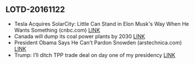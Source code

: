 ## LOTD-20161122

-  Tesla Acquires SolarCity: Little Can Stand in Elon Musk's Way When He Wants Something  (cnbc.com)  [LINK](https://slashdot.org/story/16/11/21/1551240/tesla-acquires-solarcity-little-can-stand-in-elon-musks-way-when-he-wants-something)
- Canada will dump its coal power plants by 2030 [LINK](http://arstechnica.com/science/2016/11/canada-will-dump-its-coal-power-plants-by-2030/)
-  President Obama Says He Can't Pardon Snowden  (arstechnica.com)  [LINK](https://yro.slashdot.org/story/16/11/21/1816219/president-obama-says-he-cant-pardon-snowden)
- Trump: I’ll ditch TPP trade deal on day one of my presidency [LINK](http://arstechnica.com/business/2016/11/trump-to-ditch-tpp-trade-deal-day-one-of-presidency/)
